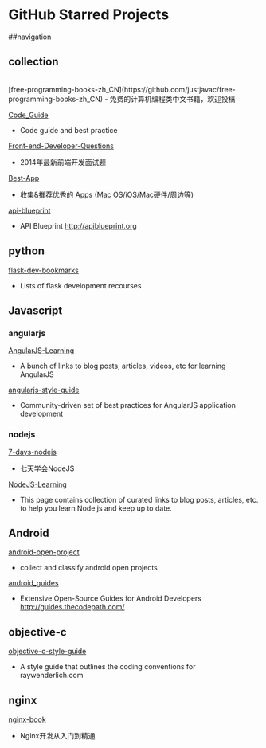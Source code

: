 GitHub Starred Projects
=======================

##navigation

## collection
<br>
[free-programming-books-zh_CN](https://github.com/justjavac/free-programming-books-zh_CN)
- 免费的计算机编程类中文书籍，欢迎投稿

[Code_Guide](https://github.com/Suxiaogang/Code_Guide)
- Code guide and best practice

[Front-end-Developer-Questions](https://github.com/markyun/My-blog/tree/master/Front-end-Developer-Questions)
- 2014年最新前端开发面试题

[Best-App](https://github.com/hzlzh/Best-App)
- 收集&推荐优秀的 Apps (Mac OS/iOS/Mac硬件/周边等)

[api-blueprint](https://github.com/apiaryio/api-blueprint)
- API Blueprint 
http://apiblueprint.org


## python 

[flask-dev-bookmarks](https://github.com/humiaozuzu/flask-dev-bookmarks)
- Lists of flask development recourses


## Javascript

### angularjs

[AngularJS-Learning](https://github.com/jmcunningham/AngularJS-Learning)
- A bunch of links to blog posts, articles, videos, etc for learning AngularJS

[angularjs-style-guide](https://github.com/mgechev/angularjs-style-guide)
- Community-driven set of best practices for AngularJS application development

### nodejs

[7-days-nodejs](https://github.com/nqdeng/7-days-nodejs)
- 七天学会NodeJS

[NodeJS-Learning](https://github.com/sergtitov/NodeJS-Learning)
- This page contains collection of curated links to blog posts, articles, etc. to help you learn Node.js and keep up to date.



## Android

[android-open-project](https://github.com/Trinea/android-open-project)
- collect and classify android open projects

[android_guides](https://github.com/thecodepath/android_guides)
- Extensive Open-Source Guides for Android Developers 
http://guides.thecodepath.com/

## objective-c

[objective-c-style-guide](https://github.com/raywenderlich/objective-c-style-guide)
- A style guide that outlines the coding conventions for raywenderlich.com


## nginx
[nginx-book](https://github.com/taobao/nginx-book)
- Nginx开发从入门到精通









